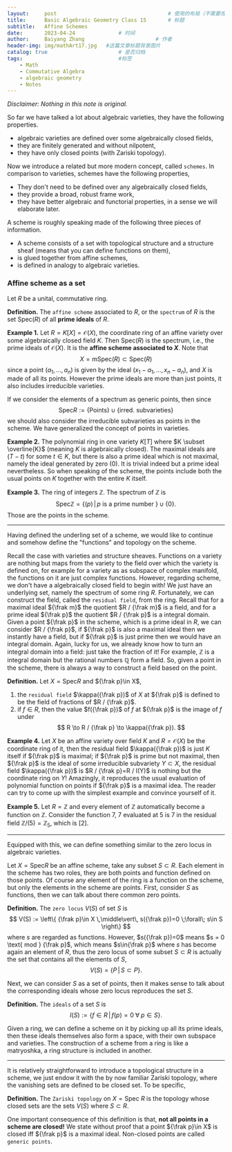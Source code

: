 ```yaml
---
layout:     post   				                    # 使用的布局（不需要改）
title:      Basic Algebraic Geometry Class 15		# 标题 
subtitle:   Affine Schemes
date:       2023-04-24 				# 时间
author:     Baiyang Zhang 						# 作者
header-img: img/mathArt17.jpg 	#这篇文章标题背景图片
catalog: true 						# 是否归档
tags:								#标签
    - Math
    - Commutative Algebra
    - algebraic geometry
    - Notes
---
```


*Disclaimer: Nothing in this note is original.*

So far we have talked a lot about algebraic varieties, they have the following properties.
- algebraic varieties are defined over some algebraically closed fields, 
- they are finitely generated and without nilpotent,
- they have only closed points (with Zariski topology).

Now we introduce a related but more modern concept, called `schemes`. In comparison to varieties, schemes have the following properties,
- They don't need to be defined over any algebraically closed fields,
- they provide a broad, robust frame work,
- they have better algebraic and functorial properties, in a sense we will elaborate later.

A scheme is roughly speaking made of the following three pieces of information.
- A scheme consists of a set with topological structure and a structure sheaf (means that you can define functions on them),
- is glued together from affine schemes,
- is defined in analogy to algebraic varieties.

### Affine scheme as a set

Let $R$ be a unital, commutative ring. 

**Definition.** The `affine scheme` associated to $R$, or the `spectrum` of $R$ is the set $\text{Spec}(R)$ of all **prime ideals** of $R$. 

**Example 1.** Let $R = K[X]=\mathcal{O}(X)$, the coordinate ring of an affine variety over some algebraically closed field $K$. Then $\text{Spec}(R)$ is the spectrum, i.e., the prime ideals of $\mathcal{O}(X)$. It is the **affine scheme associated to $X$**. Note that 
$$
X = \text{mSpec}(R) \subset \text{Spec}(R)
$$
since a point $(a_ {1},\dots,a_ {n})$ is given by the ideal $(x_ {1}-a_ {1},\dots,x_ {n}-a_ {n})$, and $X$ is made of all its points. However the prime ideals are more than just points, it also includes irreducible varieties. 

If we consider the elements of a spectrum as generic points, then since
$$
\text{Spec}R := \left\{ \text{Points} \right\}  \cup \left\{\text{irred. subvarieties} \right\} 
$$
we should also consider the irreducible subvarieties as points in the scheme. We have generalized the concept of points in varieties. 

**Example 2.** The polynomial ring in one variety $K[T]$ where $K \subset \overline{K}$ (meaning $K$ is algebraically closed). The maximal ideals are $(T-t)$ for some $t \in K$, but there is also a prime ideal which is not maximal, namely the ideal generated by zero $(0)$. It is trivial indeed but a prime ideal nevertheless. So when speaking of the scheme, the points include both the usual points on $K$ together with the entire $K$ itself.

**Example 3.** The ring of integers $\mathbb{Z}$.  The spectrum of $\mathbb{Z}$ is 
$$
\text{Spec}\mathbb{Z} = \left\{ (p) \,\middle\vert\, p \text{ is a prime number } \right\} \cup\left\{ 0 \right\} .
$$
Those are the points in the scheme.

- - -

Having defined the underling set of a scheme, we would like to continue and somehow define the "functions" and topology on the scheme. 

Recall the case with varieties and structure sheaves. Functions on a variety are nothing but maps from the variety to the field over which the variety is defined on, for example for a variety as as subspace of complex manifold, the functions on it are just complex functions. However, regarding scheme, we don't have a algebraically closed field to begin with! We just have an underlying set, namely the spectrum of some ring $R$. Fortunately, we can construct the field, called the `residual field`, from the ring. Recall that for a maximal ideal ${\frak m}$ the quotient $R / {\frak m}$ is a field, and for a prime ideal ${\frak p}$ the quotient $R / {\frak p}$ is a integral domain. Given a point ${\frak p}$ in the scheme, which is a prime ideal in $R$, we can consider $R / {\frak p}$, if ${\frak p}$ is also a maximal ideal then we instantly have a field, but if ${\frak p}$ is just prime then we would have an integral domain. Again, lucky for us, we already know how to turn an integral domain into a field: just take the fraction of it! For example, $\mathbb{Z}$ is a integral domain but the rational numbers $\mathbb{Q}$ form a field. So, given a point in the scheme, there is always a way to construct a field based on the point. 

**Definition.** Let $X = \text{Spec}R$ and ${\frak p}\in X$, 
1. the `residual field` $\kappa({\frak p})$ of $X$ at ${\frak p}$ is defined to be the field of fractions of $R / {\frak p}$.
2. if $f\in R$, then the value $f({\frak p})$ of $f$ at ${\frak p}$ is the image of $f$ under 
$$
R \to R / {\frak p} \to \kappa({\frak p}).
$$

**Example 4.** Let $X$ be an affine variety over field $K$ and $R=\mathcal{O}(X)$ be the coordinate ring of it, then the residual field $\kappa({\frak p})$ is just $K$ itself if ${\frak p}$ is maximal; if ${\frak p}$ is prime but not maximal, then ${\frak p}$ is the ideal of some irreducible subvariety $Y\subset X$, the residual field $\kappa({\frak p})$ is $R / {\frak p}=R / I(Y)$ is nothing but the coordinate ring on $Y$! Amazingly, it reproduces the usual evaluation of polynomial function on points if ${\frak p}$ is a maximal idea. The reader can try to come up with the simplest example and convince yourself of it.

**Example 5.** Let $R = \mathbb{Z}$ and every element of $\mathbb{Z}$ automatically become a function on $\mathbb{Z}$. Consider the function $7$, $7$ evaluated at $5$ is $7$ in the residual field $\mathbb{Z} / (5)=\mathbb{Z}_ {5}$, which is $[2]$.

- - -

Equipped with this, we can define something similar to the zero locus in algebraic varieties. 

Let $X=\text{Spec}R$ be an affine scheme, take any subset $S\subset R$. Each element in the scheme has two roles, they are both points and function defined on those points. Of course any element of the ring is a function on the scheme, but only the  elements in the scheme are points. First, consider $S$ as functions, then we can talk about there common zero points. 

**Definition.** The `zero locus` $V(S)$ of set $S$ is 
$$
V(S) := \left\{ {\frak p}\in X \,\middle\vert\, s({\frak p})=0 \;\forall\; s\in S \right\} 
$$
where $s$ are regarded as functions. However, $s({\frak p})=0$ means $s = 0 \text{ mod } {\frak p}$, which means $s\in{\frak p}$ where $s$ has become again an element of $R$, thus the zero locus of some subset $S\subset R$ is actually the set that contains all the elements of $S$,
$$
V(S) = \left\{ P \,\middle\vert\, S\subset P \right\} .
$$

Next, we can consider $S$ as a set of points, then it makes sense to talk about the corresponding ideals whose zero locus reproduces the set $S$. 

**Definition.** The `ideals` of a set $S$ is 
$$
I(S) := \left\{ f\in R \,\middle\vert\, f(p)=0 \;\forall\; p\in S \right\}. 
$$

Given a ring, we can define a scheme on it by picking up all its prime ideals, then these ideals themselves also form a space, with their own subspace and varieties. The construction of a scheme from a ring is like a matryoshka, a ring structure is included in another. 

- - -

It is relatively straightforward to  introduce a topological structure in a scheme, we just endow it with the by now familiar Zariski topology, where the vanishing sets are defined to be closed set. To be specific,

**Definition.** The `Zariski topology` on $X=\text{Spec }R$ is the topology whose closed sets are the sets $V(S)$ where $S\subset R$. 

One important consequence of this definition is that, **not all points in a scheme are closed!** We state without proof that a point ${\frak p}\in X$ is closed iff ${\frak p}$ is a maximal ideal. Non-closed points are called `generic points`.